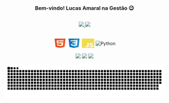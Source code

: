 <div align="center">

### Bem-vindo! Lucas Amaral na Gestão 😉
<br>
</div>
<div align="center">
  <a href="https://github.com/lucasgga1">
    <img height="140em" src="https://github-readme-stats.vercel.app/api?username=lucasgga1&count_private=true&include_all_commits=true&show_icons=true&theme=dracula&hide_border=false&show_owner=true"/>
    <img height="140em" src="https://github-readme-stats.vercel.app/api/top-langs/?username=lucasgga7&theme=dracula&hide_border=false&&layout=compact"/>
  </a>
</div><br><br>
<div align="center" valign="top">
  <img align="center" alt="HTML" height="30" width="40" src="https://raw.githubusercontent.com/devicons/devicon/master/icons/html5/html5-original.svg">
  <img align="center" alt="CSS" height="30" width="40" src="https://raw.githubusercontent.com/devicons/devicon/master/icons/css3/css3-original.svg">
  <img align="center" alt="Js" height="30" width="40" src="https://raw.githubusercontent.com/devicons/devicon/master/icons/javascript/javascript-plain.svg">
  <img align="center" alt="Python" height="30"
  width="40" src="https://cdn.jsdelivr.net/gh/devicons/devicon/icons/python/python-original.svg" />    
</div><br>
<div align="center">
  <a href="#" target="_blank"><img src="https://img.shields.io/badge/WhatsApp-25D366?style=for-the-badge&logo=whatsapp&logoColor=white" target="_blank"></a>
  <a href="#" target="_blank"><img src="https://img.shields.io/badge/Instagram-E4405F?style=for-the-badge&logo=instagram&logoColor=white" target="_blank"></a>
  <a href="#" target="_blank"><img src="https://img.shields.io/badge/-LinkedIn-%230077B5?style=for-the-badge&logo=linkedin&logoColor=white" target="_blank"></a> 
</div>
<div align="center">
  
  ![Snake animation](https://github.com/lucasgga1/lucasgga1/blob/output/github-contribution-grid-snake.svg)
</div>

